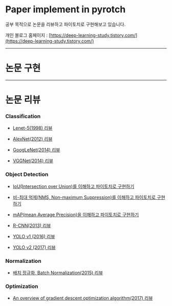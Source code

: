 # Paper implement in pyrotch
공부 목적으로 논문을 리뷰하고 파이토치로 구현해보고 있습니다.

개인 블로그 홈페이지 : [https://deep-learning-study.tistory.com/](https://deep-learning-study.tistory.com/)

---
# 논문 구현



---
# 논문 리뷰

### Classification
- [Lenet-5(1998) 리뷰](https://deep-learning-study.tistory.com/368?category=963091)

- [AlexNet(2012) 리뷰](https://deep-learning-study.tistory.com/376?category=963091)
- [GoogLeNet(2014) 리뷰](https://deep-learning-study.tistory.com/389?category=963091)
- [VGGNet(2014) 리뷰](https://deep-learning-study.tistory.com/398?category=963091)


### Object Detection

- [IoU(Intersection over Union)를 이해하고 파이토치로 구현하기](https://deep-learning-study.tistory.com/402)

- [비-최대 억제(NMS, Non-maximum Suppression)를 이해하고 파이토치로 구현하기](https://deep-learning-study.tistory.com/403)

- [mAP(mean Average Precision)을 이해하고 파이토치로 구현하기](https://deep-learning-study.tistory.com/407)

- [R-CNN(2013) 리뷰](https://deep-learning-study.tistory.com/410)

- [YOLO v1 (2016) 리뷰](https://deep-learning-study.tistory.com/430)

- [YOLO v2 (2017) 리뷰](https://deep-learning-study.tistory.com/433)


### Normalization

- [배치 정규화, Batch Normalization(2015) 리뷰](https://deep-learning-study.tistory.com/421)



### Optimization

- [An overview of gradient descent optimization algorithm(2017) 리뷰](https://deep-learning-study.tistory.com/415)

